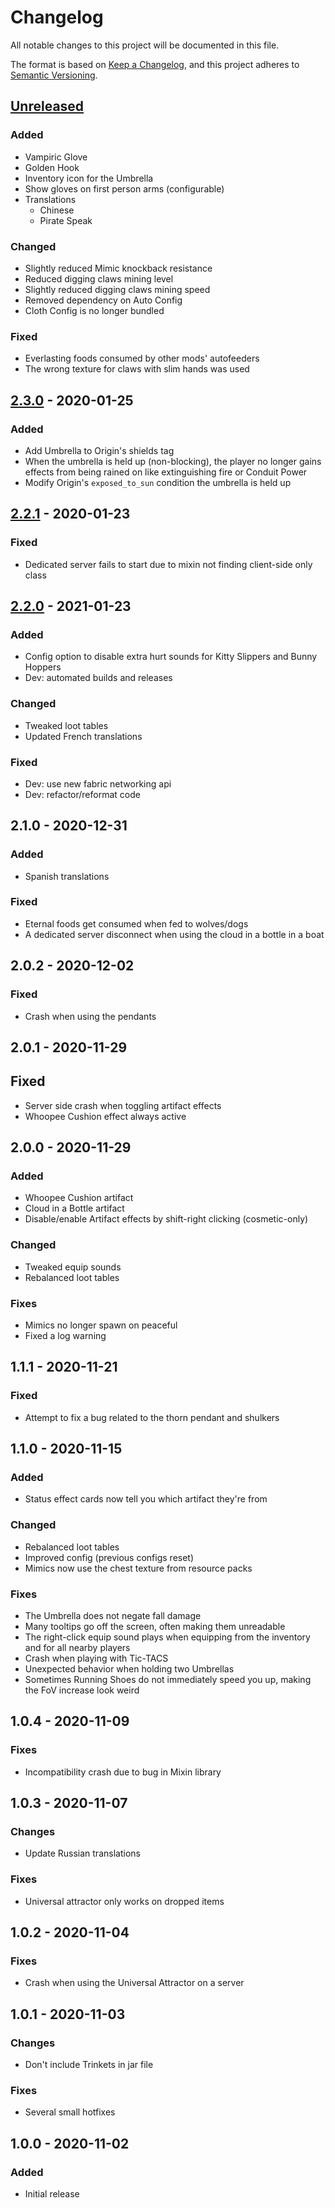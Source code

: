 # Changelog
All notable changes to this project will be documented in this file.

The format is based on [Keep a Changelog](https://keepachangelog.com/en/1.0.0/),
and this project adheres to [Semantic Versioning](https://semver.org/spec/v2.0.0.html).

## [Unreleased]
### Added
- Vampiric Glove
- Golden Hook
- Inventory icon for the Umbrella
- Show gloves on first person arms (configurable)
- Translations
  - Chinese
  - Pirate Speak

### Changed
- Slightly reduced Mimic knockback resistance
- Reduced digging claws mining level
- Slightly reduced digging claws mining speed
- Removed dependency on Auto Config
- Cloth Config is no longer bundled

### Fixed
- Everlasting foods consumed by other mods' autofeeders
- The wrong texture for claws with slim hands was used

## [2.3.0] - 2020-01-25
### Added
- Add Umbrella to Origin's shields tag
- When the umbrella is held up (non-blocking), the player no longer gains effects from being rained on like extinguishing fire or Conduit Power
- Modify Origin's `exposed_to_sun` condition the umbrella is held up

## [2.2.1] - 2020-01-23
### Fixed
- Dedicated server fails to start due to mixin not finding client-side only class

## [2.2.0] - 2021-01-23
### Added
- Config option to disable extra hurt sounds for Kitty Slippers and Bunny Hoppers
- Dev: automated builds and releases

### Changed
- Tweaked loot tables
- Updated French translations

### Fixed
- Dev: use new fabric networking api
- Dev: refactor/reformat code

## 2.1.0 - 2020-12-31
### Added
- Spanish translations

### Fixed
- Eternal foods get consumed when fed to wolves/dogs
- A dedicated server disconnect when using the cloud in a bottle in a boat

## 2.0.2 - 2020-12-02
### Fixed
- Crash when using the pendants

## 2.0.1 - 2020-11-29
## Fixed
- Server side crash when toggling artifact effects
- Whoopee Cushion effect always active

## 2.0.0 - 2020-11-29
### Added
- Whoopee Cushion artifact
- Cloud in a Bottle artifact
- Disable/enable Artifact effects by shift-right clicking (cosmetic-only)

### Changed
- Tweaked equip sounds
- Rebalanced loot tables

### Fixes
- Mimics no longer spawn on peaceful
- Fixed a log warning

## 1.1.1 - 2020-11-21
### Fixed
- Attempt to fix a bug related to the thorn pendant and shulkers

## 1.1.0 - 2020-11-15
### Added
- Status effect cards now tell you which artifact they're from

### Changed
- Rebalanced loot tables
- Improved config (previous configs reset)
- Mimics now use the chest texture from resource packs

### Fixes
- The Umbrella does not negate fall damage
- Many tooltips go off the screen, often making them unreadable
- The right-click equip sound plays when equipping from the inventory and for all nearby players
- Crash when playing with Tic-TACS
- Unexpected behavior when holding two Umbrellas
- Sometimes Running Shoes do not immediately speed you up, making the FoV increase look weird

## 1.0.4 - 2020-11-09
### Fixes
- Incompatibility crash due to bug in Mixin library

## 1.0.3 - 2020-11-07
### Changes
- Update Russian translations

### Fixes
- Universal attractor only works on dropped items

## 1.0.2 - 2020-11-04
### Fixes
- Crash when using the Universal Attractor on a server

## 1.0.1 - 2020-11-03
### Changes
- Don't include Trinkets in jar file

### Fixes
- Several small hotfixes

## 1.0.0 - 2020-11-02
### Added
- Initial release

[Unreleased]: https://github.com/florensie/artifacts-fabric/compare/v2.3.0...HEAD
[2.3.0]: https://github.com/florensie/artifacts-fabric/compare/v2.2.1...v2.3.0
[2.2.1]: https://github.com/florensie/artifacts-fabric/compare/v2.2.0...v2.2.1
[2.2.0]: https://github.com/florensie/artifacts-fabric/releases/tag/v2.2.0
